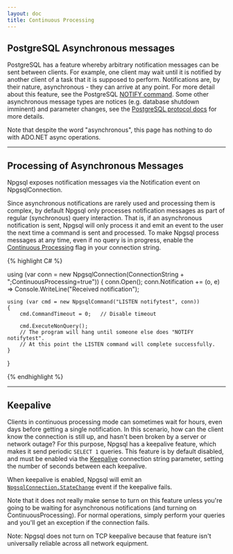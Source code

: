 ```yaml
---
layout: doc
title: Continuous Processing
---
```


## PostgreSQL Asynchronous messages

PostgreSQL has a feature whereby arbitrary notification messages can be sent between clients. For example, one client may wait until it is
notified by another client of a task that it is supposed to perform. Notifications are, by their nature, asynchronous - they can arrive
at any point. For more detail about this feature, see the PostgreSQL [NOTIFY command](http://www.postgresql.org/docs/current/static/sql-notify.html).
Some other asynchronous message types are notices (e.g. database shutdown imminent) and parameter changes, see the
[PostgreSQL protocol docs](http://www.postgresql.org/docs/current/static/protocol-flow.html#PROTOCOL-ASYNC) for more details.

Note that despite the word "asynchronous", this page has nothing to do with ADO.NET async operations.

---

## Processing of Asynchronous Messages

Npgsql exposes notification messages via the Notification event on NpgsqlConnection.

Since asynchronous notifications are rarely used and processing them is complex, by default Npgsql only processes notification messages as
part of regular (synchronous) query interaction. That is, if an asynchronous notification is sent, Npgsql will only process it and emit an
event to the user the next time a command is sent and processed. To make Npgsql process messages at any time, even if no query is in
progress, enable the [Continuous Processing](connection-string-parameters.html#continuous-processing) flag in your connection string. 

{% highlight C# %}

using (var conn = new NpgsqlConnection(ConnectionString + ";ContinuousProcessing=true"))
{
    conn.Open();
    conn.Notification += (o, e) => Console.WriteLine("Received notification");

    using (var cmd = new NpgsqlCommand("LISTEN notifytest", conn))
    {
        cmd.CommandTimeout = 0;   // Disable timeout

        cmd.ExecuteNonQuery();
        // The program will hang until someone else does "NOTIFY notifytest".
        // At this point the LISTEN command will complete successfully.
    }
}

{% endhighlight %}

---

## Keepalive

Clients in continuous processing mode can sometimes wait for hours, even days before getting a single notification. In this scenario,
how can the client know the connection is still up, and hasn't been broken by a server or network outage? For this purpose, Npgsql
has a keepalive feature, which makes it send periodic `SELECT 1` queries. This feature is by default disabled, and must be enabled via
the [Keepalive](connection-string-parameter.html#keepalive) connection string parameter, setting the number of seconds between each
keepalive.

When keepalive is enabled, Npgsql will emit an
[`NpgsqlConnection.StateChange`](https://msdn.microsoft.com/en-us/library/system.data.common.dbconnection.statechange(v=vs.110).aspx)
event if the keepalive fails.

Note that it does not really make sense to turn on this feature unless you're going to be waiting for asynchronous notifications (and
turning on ContinuousProcessing). For normal operations, simply perform your queries and you'll get an exception if the connection
fails.

Note: Npgsql does not turn on TCP keepalive because that feature isn't universally reliable across all network
equipment.

